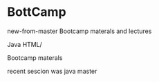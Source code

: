 # BottCamp
 new-from-master
Bootcamp materals and lectures

Java
HTML/

Bootcamp materals 

recent sescion was java
 master
